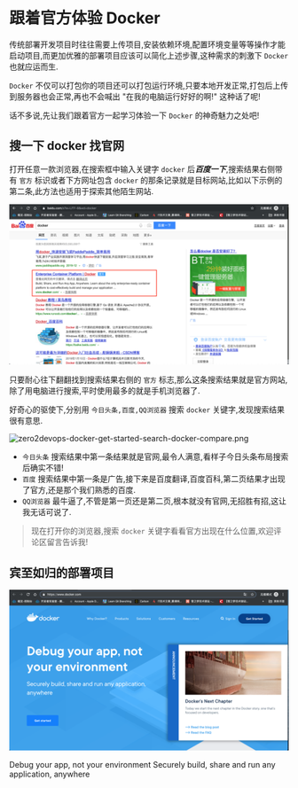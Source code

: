 # 跟着官方体验 Docker

传统部署开发项目时往往需要上传项目,安装依赖环境,配置环境变量等等操作才能启动项目,而更加优雅的部署项目应该可以简化上述步骤,这种需求的刺激下 `Docker` 也就应运而生.

`Docker` 不仅可以打包你的项目还可以打包运行环境,只要本地开发正常,打包后上传到服务器也会正常,再也不会喊出 "在我的电脑运行好好的啊!" 这种话了呢!

话不多说,先让我们跟着官方一起学习体验一下 `Docker` 的神奇魅力之处吧!

## 搜一下 docker 找官网

打开任意一款浏览器,在搜索框中输入关键字 `docker` 后***百度一下***,搜索结果右侧带有 `官方` 标识或者下方网址包含 `docker` 的那条记录就是目标网站,比如以下示例的第二条,此方法也适用于探索其他陌生网站.

![zero2devops-docker-get-started-search-docker.png](./images/zero2devops-docker-get-started-search-docker.png)

只要耐心往下翻翻找到搜索结果右侧的 `官方` 标志,那么这条搜索结果就是官方网站,除了用电脑进行搜索,平时使用最多的就是手机浏览器了.

好奇心的驱使下,分别用 `今日头条,百度,QQ浏览器` 搜索 `docker` 关键字,发现搜索结果很有意思.

![zero2devops-docker-get-started-search-docker-compare.png](./images/zero2devops-docker-get-started-search-docker-compare.png)

- `今日头条` 搜索结果中第一条结果就是官网,最令人满意,看样子今日头条布局搜索后确实不错!
- `百度` 搜索结果中第一条是广告,接下来是百度翻译,百度百科,第二页结果才出现了官方,还是那个我们熟悉的百度.
- `QQ浏览器` 最牛逼了,不管是第一页还是第二页,根本就没有官网,无招胜有招,这让我无话可说了.

> 现在打开你的浏览器,搜索 `docker` 关键字看看官方出现在什么位置,欢迎评论区留言告诉我!

## 宾至如归的部署项目

![zero2devops-docker-get-started-docker-welcome.png](./images/zero2devops-docker-get-started-docker-welcome.png)


Debug your app, not your environment
Securely build, share and run any application, anywhere